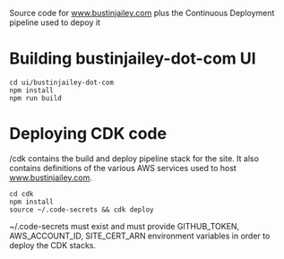 Source code for www.bustinjailey.com plus the Continuous Deployment pipeline used to depoy it

# Building bustinjailey-dot-com UI
```
cd ui/bustinjailey-dot-com
npm install
npm run build
```

# Deploying CDK code
/cdk contains the build and deploy pipeline stack for the site.  It also contains definitions of the various AWS services used to host www.bustinjailey.com.
```
cd cdk
npm install
source ~/.code-secrets && cdk deploy
```
~/.code-secrets must exist and must provide GITHUB_TOKEN, AWS_ACCOUNT_ID, SITE_CERT_ARN environment variables in order to deploy the CDK stacks.
